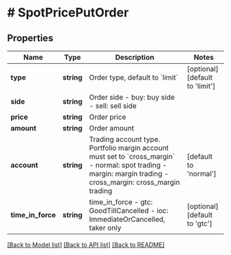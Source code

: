 # # SpotPricePutOrder

## Properties

Name | Type | Description | Notes
------------ | ------------- | ------------- | -------------
**type** | **string** | Order type, default to &#x60;limit&#x60; | [optional] [default to 'limit']
**side** | **string** | Order side  - buy: buy side - sell: sell side | 
**price** | **string** | Order price | 
**amount** | **string** | Order amount | 
**account** | **string** | Trading account type.  Portfolio margin account must set to &#x60;cross_margin&#x60;  - normal: spot trading - margin: margin trading - cross_margin: cross_margin trading | [default to 'normal']
**time_in_force** | **string** | time_in_force  - gtc: GoodTillCancelled - ioc: ImmediateOrCancelled, taker only | [optional] [default to 'gtc']

[[Back to Model list]](../../README.md#documentation-for-models) [[Back to API list]](../../README.md#documentation-for-api-endpoints) [[Back to README]](../../README.md)

